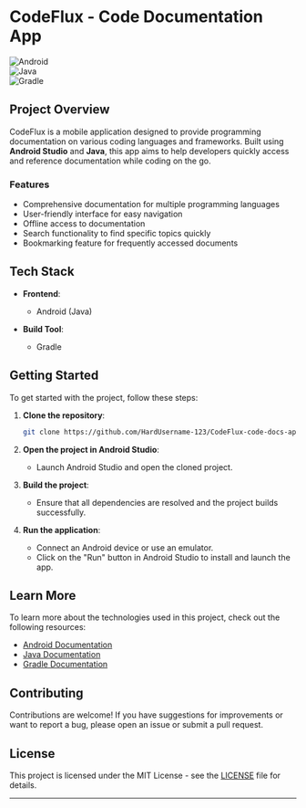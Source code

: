 # CodeFlux - Code Documentation App

![Android](https://img.shields.io/badge/Android-3DDC84?style=flat&logo=android&logoColor=white)  
![Java](https://img.shields.io/badge/Java-007396?style=flat&logo=java&logoColor=white)  
![Gradle](https://img.shields.io/badge/Gradle-02303A?style=flat&logo=gradle&logoColor=white)  

## Project Overview

CodeFlux is a mobile application designed to provide programming documentation on various coding languages and frameworks. Built using **Android Studio** and **Java**, this app aims to help developers quickly access and reference documentation while coding on the go.

### Features

- Comprehensive documentation for multiple programming languages
- User-friendly interface for easy navigation
- Offline access to documentation
- Search functionality to find specific topics quickly
- Bookmarking feature for frequently accessed documents

## Tech Stack

- **Frontend**: 
  - Android (Java)

- **Build Tool**: 
  - Gradle

## Getting Started

To get started with the project, follow these steps:

1. **Clone the repository**:
   ```bash
   git clone https://github.com/HardUsername-123/CodeFlux-code-docs-app.git
   ```

2. **Open the project in Android Studio**:
   - Launch Android Studio and open the cloned project.

3. **Build the project**:
   - Ensure that all dependencies are resolved and the project builds successfully.

4. **Run the application**:
   - Connect an Android device or use an emulator.
   - Click on the "Run" button in Android Studio to install and launch the app.

## Learn More

To learn more about the technologies used in this project, check out the following resources:

- [Android Documentation](https://developer.android.com/docs)
- [Java Documentation](https://docs.oracle.com/en/java/)
- [Gradle Documentation](https://docs.gradle.org/current/userguide/userguide.html)

## Contributing

Contributions are welcome! If you have suggestions for improvements or want to report a bug, please open an issue or submit a pull request.

## License

This project is licensed under the MIT License - see the [LICENSE](LICENSE) file for details.

---
